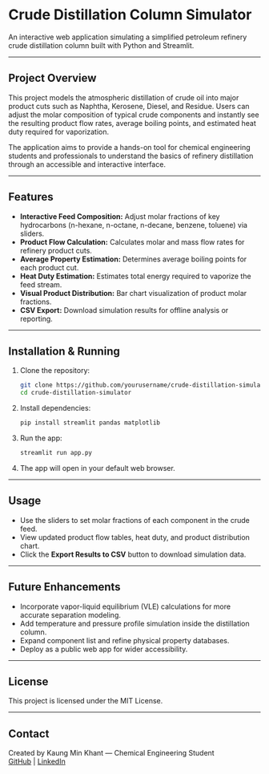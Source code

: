 # Crude Distillation Column Simulator

An interactive web application simulating a simplified petroleum refinery crude distillation column built with Python and Streamlit.

---

## Project Overview

This project models the atmospheric distillation of crude oil into major product cuts such as Naphtha, Kerosene, Diesel, and Residue. Users can adjust the molar composition of typical crude components and instantly see the resulting product flow rates, average boiling points, and estimated heat duty required for vaporization.

The application aims to provide a hands-on tool for chemical engineering students and professionals to understand the basics of refinery distillation through an accessible and interactive interface.

---

## Features

- **Interactive Feed Composition:** Adjust molar fractions of key hydrocarbons (n-hexane, n-octane, n-decane, benzene, toluene) via sliders.
- **Product Flow Calculation:** Calculates molar and mass flow rates for refinery product cuts.
- **Average Property Estimation:** Determines average boiling points for each product cut.
- **Heat Duty Estimation:** Estimates total energy required to vaporize the feed stream.
- **Visual Product Distribution:** Bar chart visualization of product molar fractions.
- **CSV Export:** Download simulation results for offline analysis or reporting.

---

## Installation & Running

1. Clone the repository:

    ```bash
    git clone https://github.com/yourusername/crude-distillation-simulator.git
    cd crude-distillation-simulator
    ```

2. Install dependencies:

    ```bash
    pip install streamlit pandas matplotlib
    ```

3. Run the app:

    ```bash
    streamlit run app.py
    ```

4. The app will open in your default web browser.

---

## Usage

- Use the sliders to set molar fractions of each component in the crude feed.
- View updated product flow tables, heat duty, and product distribution chart.
- Click the **Export Results to CSV** button to download simulation data.

---

## Future Enhancements

- Incorporate vapor-liquid equilibrium (VLE) calculations for more accurate separation modeling.
- Add temperature and pressure profile simulation inside the distillation column.
- Expand component list and refine physical property databases.
- Deploy as a public web app for wider accessibility.

---

## License

This project is licensed under the MIT License.

---

## Contact

Created by Kaung Min Khant — Chemical Engineering Student  
[GitHub](https://github.com/KAUNG-KMK) | [LinkedIn](https://linkedin.com/in/kaung-kmk)
